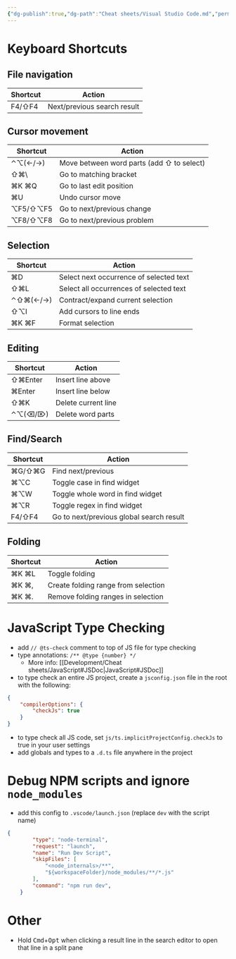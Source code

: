 ```yaml
---
{"dg-publish":true,"dg-path":"Cheat sheets/Visual Studio Code.md","permalink":"/cheat-sheets/visual-studio-code/"}
---
```



# Keyboard Shortcuts

## File navigation

| Shortcut   | Action                          |
| ---------- | ------------------------------- |
| F4/⇧F4 | Next/previous search result |

## Cursor movement

| Shortcut   | Action                                    |
| ---------- | ----------------------------------------- |
| ⌃⌥(←/→)    | Move between word parts (add ⇧ to select) |
| ⇧⌘\\       | Go to matching bracket                    |
| ⌘K ⌘Q      | Go to last edit position                  |
| ⌘U         | Undo cursor move                          |
| ⌥F5/⇧⌥F5   | Go to next/previous change                |
| ⌥F8/⇧⌥F8   | Go to next/previous problem               |

## Selection

| Shortcut | Action                                  |
| -------- | --------------------------------------- |
| ⌘D       | Select next occurrence of selected text |
| ⇧⌘L      | Select all occurrences of selected text |
| ⌃⇧⌘(←/→) | Contract/expand current selection       |
| ⇧⌥I      | Add cursors to line ends                |
| ⌘K ⌘F    | Format selection                        |

## Editing

| Shortcut | Action              |
| -------- | ------------------- |
| ⇧⌘Enter  | Insert line above   |
| ⌘Enter   | Insert line below   |
| ⇧⌘K      | Delete current line |
| ⌃⌥(⌫/⌦)  | Delete word parts   |

## Find/Search

| Shortcut   | Action                                       |
| ---------- | -------------------------------------------- |
| ⌘G/⇧⌘G     | Find next/previous                           |
| ⌘⌥C        | Toggle case in find widget                   |
| ⌘⌥W        | Toggle whole word in find widget             |
| ⌘⌥R        | Toggle regex in find widget                  |
| F4/⇧F4 | Go to next/previous global search result |

## Folding

| Shortcut | Action                              |
| -------- | ----------------------------------- |
| ⌘K ⌘L    | Toggle folding                      |
| ⌘K ⌘,    | Create folding range from selection |
| ⌘K ⌘.    | Remove folding ranges in selection  |

# JavaScript Type Checking

- add `// @ts-check` comment to top of JS file for type checking
- type annotations: `/** @type {number} */`
    - More info: [[Development/Cheat sheets/JavaScript#JSDoc\|JavaScript#JSDoc]]
- to type check an entire JS project, create a `jsconfig.json` file in the root with the following:

```json
{
    "compilerOptions": {
        "checkJs": true
    }
}
```

- to type check all JS code, set `js/ts.implicitProjectConfig.checkJs` to true in your user settings
- add globals and types to a `.d.ts` file anywhere in the project

# Debug NPM scripts and ignore `node_modules`

- add this config to `.vscode/launch.json` (replace `dev` with the script name)

```json
{
        "type": "node-terminal",
        "request": "launch",
        "name": "Run Dev Script",
        "skipFiles": [
            "<node_internals>/**",
            "${workspaceFolder}/node_modules/**/*.js"
        ],
        "command": "npm run dev",
    }
```

# Other

- Hold <kbd>Cmd</kbd>+<kbd>Opt</kbd> when clicking a result line in the search editor to open that line in a split pane
